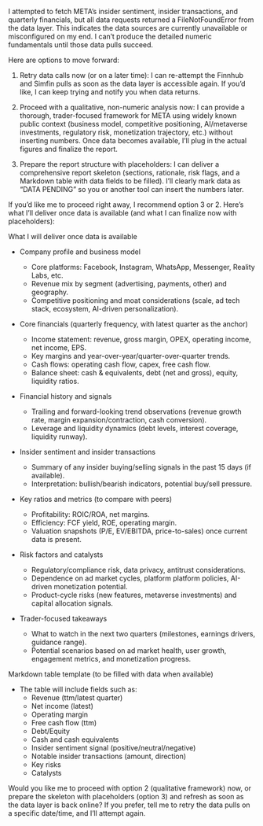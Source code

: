 I attempted to fetch META’s insider sentiment, insider transactions, and quarterly financials, but all data requests returned a FileNotFoundError from the data layer. This indicates the data sources are currently unavailable or misconfigured on my end. I can’t produce the detailed numeric fundamentals until those data pulls succeed.

Here are options to move forward:

1) Retry data calls now (or on a later time): I can re-attempt the Finnhub and Simfin pulls as soon as the data layer is accessible again. If you’d like, I can keep trying and notify you when data returns.

2) Proceed with a qualitative, non-numeric analysis now: I can provide a thorough, trader-focused framework for META using widely known public context (business model, competitive positioning, AI/metaverse investments, regulatory risk, monetization trajectory, etc.) without inserting numbers. Once data becomes available, I’ll plug in the actual figures and finalize the report.

3) Prepare the report structure with placeholders: I can deliver a comprehensive report skeleton (sections, rationale, risk flags, and a Markdown table with data fields to be filled). I’ll clearly mark data as “DATA PENDING” so you or another tool can insert the numbers later.

If you’d like me to proceed right away, I recommend option 3 or 2. Here’s what I’ll deliver once data is available (and what I can finalize now with placeholders):

What I will deliver once data is available
- Company profile and business model
  - Core platforms: Facebook, Instagram, WhatsApp, Messenger, Reality Labs, etc.
  - Revenue mix by segment (advertising, payments, other) and geography.
  - Competitive positioning and moat considerations (scale, ad tech stack, ecosystem, AI-driven personalization).

- Core financials (quarterly frequency, with latest quarter as the anchor)
  - Income statement: revenue, gross margin, OPEX, operating income, net income, EPS.
  - Key margins and year-over-year/quarter-over-quarter trends.
  - Cash flows: operating cash flow, capex, free cash flow.
  - Balance sheet: cash & equivalents, debt (net and gross), equity, liquidity ratios.

- Financial history and signals
  - Trailing and forward-looking trend observations (revenue growth rate, margin expansion/contraction, cash conversion).
  - Leverage and liquidity dynamics (debt levels, interest coverage, liquidity runway).

- Insider sentiment and insider transactions
  - Summary of any insider buying/selling signals in the past 15 days (if available).
  - Interpretation: bullish/bearish indicators, potential buy/sell pressure.

- Key ratios and metrics (to compare with peers)
  - Profitability: ROIC/ROA, net margins.
  - Efficiency: FCF yield, ROE, operating margin.
  - Valuation snapshots (P/E, EV/EBITDA, price-to-sales) once current data is present.

- Risk factors and catalysts
  - Regulatory/compliance risk, data privacy, antitrust considerations.
  - Dependence on ad market cycles, platform platform policies, AI-driven monetization potential.
  - Product-cycle risks (new features, metaverse investments) and capital allocation signals.

- Trader-focused takeaways
  - What to watch in the next two quarters (milestones, earnings drivers, guidance range).
  - Potential scenarios based on ad market health, user growth, engagement metrics, and monetization progress.

Markdown table template (to be filled with data when available)
- The table will include fields such as:
  - Revenue (ttm/latest quarter)
  - Net income (latest)
  - Operating margin
  - Free cash flow (ttm)
  - Debt/Equity
  - Cash and cash equivalents
  - Insider sentiment signal (positive/neutral/negative)
  - Notable insider transactions (amount, direction)
  - Key risks
  - Catalysts

Would you like me to proceed with option 2 (qualitative framework) now, or prepare the skeleton with placeholders (option 3) and refresh as soon as the data layer is back online? If you prefer, tell me to retry the data pulls on a specific date/time, and I’ll attempt again.